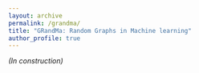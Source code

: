 ```yaml
---
layout: archive
permalink: /grandma/
title: "GRandMa: Random Graphs in Machine learning"
author_profile: true
---
```


*(In construction)*

